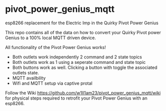 # pivot_power_genius_mqtt
esp8266 replacement for the Electric Imp in the Quirky Pivot Power Genius

This repo contains all of the data on how to convert your Quirky Pivot power Genius to a 100% local MQTT driven device. 

All functionality of the Pivot Power Genius works!
- Both outlets work independently 2 command and 2 state topics
- Both outlets work as 1 using a seperate command and state topic
- Both buttons work as well. Clicking a button with toggle the associated outlets state.
- MQTT availbility
- Wifi and MQTT setup via captive protal

Follow the Wiki https://github.com/w1ll1am23/pivot_power_genius_mqtt/wiki for physical steps required to retrofit your Pivot Power Genius with an esp8266.
